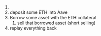 1. 
2. deposit some ETH into Aave 
3. Borrow some asset with the ETH collateral 
    1. sell that borrowed asset (short selling)
4. replay everything back

